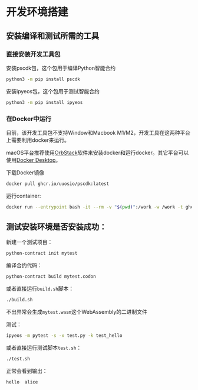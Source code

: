 # 开发环境搭建

## 安装编译和测试所需的工具

### 直接安装开发工具包

安装pscdk包，这个包用于编译Python智能合约

```bash
python3 -m pip install pscdk
```

安装ipyeos包，这个包用于测试智能合约

```bash
python3 -m pip install ipyeos
```

### 在Docker中运行

目前，该开发工具包不支持Window和Macbook M1/M2，开发工具在这两种平台上需要利用docker来运行。

macOS平台推荐使用[OrbStack](https://orbstack.dev/download)软件来安装docker和运行docker。其它平台可以使用[Docker Desktop](https://www.docker.com/products/docker-desktop)。


下载Docker镜像

```bash
docker pull ghcr.io/uuosio/pscdk:latest
```

运行container:

```bash
docker run --entrypoint bash -it --rm -v "$(pwd)":/work -w /work -t ghcr.io/uuosio/pscdk
```


## 测试安装环境是否安装成功：

新建一个测试项目：

```bash
python-contract init mytest
```

编译合约代码：
```bash
python-contract build mytest.codon
```

或者直接运行`build.sh`脚本：

```bash
./build.sh
```


不出异常会生成`mytest.wasm`这个WebAssembly的二进制文件

测试：

```bash
ipyeos -m pytest -s -x test.py -k test_hello
```

或者直接运行测试脚本`test.sh`：

```bash
./test.sh
```

正常会看到输出：

```
hello  alice
```

